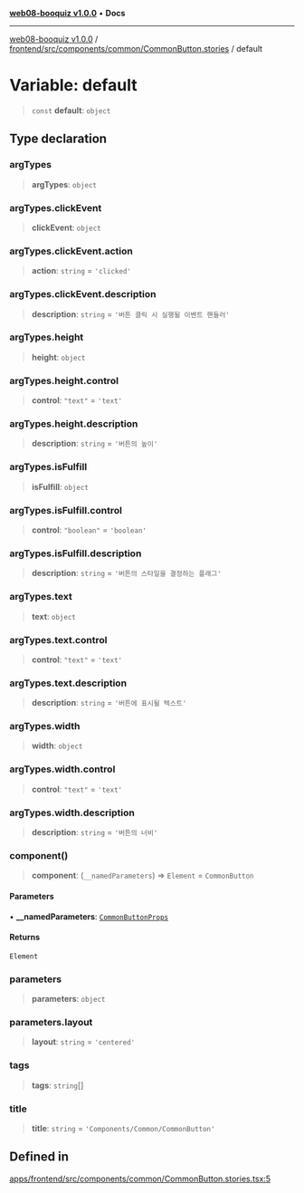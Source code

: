 [**web08-booquiz v1.0.0**](../../../../../../README.md) • **Docs**

***

[web08-booquiz v1.0.0](../../../../../../modules.md) / [frontend/src/components/common/CommonButton.stories](../README.md) / default

# Variable: default

> `const` **default**: `object`

## Type declaration

### argTypes

> **argTypes**: `object`

### argTypes.clickEvent

> **clickEvent**: `object`

### argTypes.clickEvent.action

> **action**: `string` = `'clicked'`

### argTypes.clickEvent.description

> **description**: `string` = `'버튼 클릭 시 실행될 이벤트 핸들러'`

### argTypes.height

> **height**: `object`

### argTypes.height.control

> **control**: `"text"` = `'text'`

### argTypes.height.description

> **description**: `string` = `'버튼의 높이'`

### argTypes.isFulfill

> **isFulfill**: `object`

### argTypes.isFulfill.control

> **control**: `"boolean"` = `'boolean'`

### argTypes.isFulfill.description

> **description**: `string` = `'버튼의 스타일을 결정하는 플래그'`

### argTypes.text

> **text**: `object`

### argTypes.text.control

> **control**: `"text"` = `'text'`

### argTypes.text.description

> **description**: `string` = `'버튼에 표시될 텍스트'`

### argTypes.width

> **width**: `object`

### argTypes.width.control

> **control**: `"text"` = `'text'`

### argTypes.width.description

> **description**: `string` = `'버튼의 너비'`

### component()

> **component**: (`__namedParameters`) => `Element` = `CommonButton`

#### Parameters

• **\_\_namedParameters**: [`CommonButtonProps`](../../CommonButton/interfaces/CommonButtonProps.md)

#### Returns

`Element`

### parameters

> **parameters**: `object`

### parameters.layout

> **layout**: `string` = `'centered'`

### tags

> **tags**: `string`[]

### title

> **title**: `string` = `'Components/Common/CommonButton'`

## Defined in

[apps/frontend/src/components/common/CommonButton.stories.tsx:5](https://github.com/boostcampwm-2024/web08-BooQuiz/blob/f96af645f7679e55fbd626cf58ee24bdf8b61d17/apps/frontend/src/components/common/CommonButton.stories.tsx#L5)
